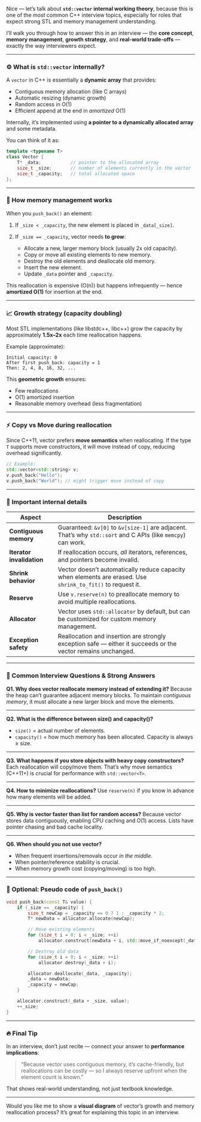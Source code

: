 
Nice — let’s talk about **`std::vector` internal working theory**, because this is one of the *most* common C++ interview topics, especially for roles that expect strong STL and memory management understanding.

I’ll walk you through how to answer this in an interview — the **core concept**, **memory management**, **growth strategy**, and **real-world trade-offs** — exactly the way interviewers expect.

---

### ⚙️ What is `std::vector` internally?

A `vector` in C++ is essentially a **dynamic array** that provides:

* Contiguous memory allocation (like C arrays)
* Automatic resizing (dynamic growth)
* Random access in O(1)
* Efficient append at the end in *amortized* O(1)

Internally, it’s implemented using **a pointer to a dynamically allocated array** and some metadata.

You can think of it as:

```cpp
template <typename T>
class Vector {
    T* _data;           // pointer to the allocated array
    size_t _size;       // number of elements currently in the vector
    size_t _capacity;   // total allocated space
};
```

---

### 💾 How memory management works

When you `push_back()` an element:

1. If `_size < _capacity`, the new element is placed in `_data[_size]`.
2. If `_size == _capacity`, vector needs **to grow**:

   * Allocate a new, larger memory block (usually 2x old capacity).
   * Copy or move all existing elements to new memory.
   * Destroy the old elements and deallocate old memory.
   * Insert the new element.
   * Update `_data` pointer and `_capacity`.

This reallocation is expensive (O(n)) but happens infrequently — hence **amortized O(1)** for insertion at the end.

---

### 📈 Growth strategy (capacity doubling)

Most STL implementations (like libstdc++, libc++) grow the capacity by approximately **1.5x–2x** each time reallocation happens.

Example (approximate):

```
Initial capacity: 0
After first push_back: capacity = 1
Then: 2, 4, 8, 16, 32, ...
```

This **geometric growth** ensures:

* Few reallocations
* O(1) amortized insertion
* Reasonable memory overhead (less fragmentation)

---

### ⚡ Copy vs Move during reallocation

Since C++11, vector prefers **move semantics** when reallocating.
If the type `T` supports move constructors, it will move instead of copy, reducing overhead significantly.

```cpp
// Example:
std::vector<std::string> v;
v.push_back("Hello");
v.push_back("World"); // might trigger move instead of copy
```

---

### 🧠 Important internal details

| Aspect                    | Description                                                                                                   |
| ------------------------- | ------------------------------------------------------------------------------------------------------------- |
| **Contiguous memory**     | Guaranteed: `&v[0]` to `&v[size-1]` are adjacent. That’s why `std::sort` and C APIs (like `memcpy`) can work. |
| **Iterator invalidation** | If reallocation occurs, *all* iterators, references, and pointers become invalid.                             |
| **Shrink behavior**       | Vector doesn’t automatically reduce capacity when elements are erased. Use `shrink_to_fit()` to request it.   |
| **Reserve**               | Use `v.reserve(n)` to preallocate memory to avoid multiple reallocations.                                     |
| **Allocator**             | Vector uses `std::allocator` by default, but can be customized for custom memory management.                  |
| **Exception safety**      | Reallocation and insertion are strongly exception safe — either it succeeds or the vector remains unchanged.  |

---

### 🧩 Common Interview Questions & Strong Answers

**Q1. Why does vector reallocate memory instead of extending it?**
Because the heap can’t guarantee adjacent memory blocks. To maintain *contiguous memory*, it must allocate a new larger block and move the elements.

---

**Q2. What is the difference between size() and capacity()?**

* `size()` = actual number of elements.
* `capacity()` = how much memory has been allocated.
  Capacity is always ≥ size.

---

**Q3. What happens if you store objects with heavy copy constructors?**
Each reallocation will copy/move them. That’s why move semantics (C++11+) is crucial for performance with `std::vector<T>`.

---

**Q4. How to minimize reallocations?**
Use `reserve(n)` if you know in advance how many elements will be added.

---

**Q5. Why is vector faster than list for random access?**
Because vector stores data contiguously, enabling CPU caching and O(1) access. Lists have pointer chasing and bad cache locality.

---

**Q6. When should you not use vector?**

* When frequent insertions/removals occur *in the middle*.
* When pointer/reference stability is crucial.
* When memory growth cost (copying/moving) is too high.

---

### 🧮 Optional: Pseudo code of `push_back()`

```cpp
void push_back(const T& value) {
    if (_size == _capacity) {
        size_t newCap = _capacity == 0 ? 1 : _capacity * 2;
        T* newData = allocator.allocate(newCap);

        // Move existing elements
        for (size_t i = 0; i < _size; ++i)
            allocator.construct(newData + i, std::move_if_noexcept(_data[i]));

        // Destroy old data
        for (size_t i = 0; i < _size; ++i)
            allocator.destroy(_data + i);

        allocator.deallocate(_data, _capacity);
        _data = newData;
        _capacity = newCap;
    }

    allocator.construct(_data + _size, value);
    ++_size;
}
```

---

### 🔥 Final Tip

In an interview, don’t just recite — connect your answer to **performance implications**:

> “Because vector uses contiguous memory, it’s cache-friendly, but reallocations can be costly — so I always reserve upfront when the element count is known.”

That shows real-world understanding, not just textbook knowledge.

---

Would you like me to show a **visual diagram** of vector’s growth and memory reallocation process? It’s great for explaining this topic in an interview.
